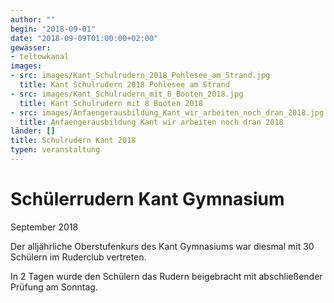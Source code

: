 ```yaml
---
author: ""
begin: "2018-09-01"
date: "2018-09-09T01:00:00+02:00"
gewässer: 
- teltowkanal
images:
- src: images/Kant_Schulrudern_2018_Pohlesee_am_Strand.jpg
  title: Kant Schulrudern 2018 Pohlesee am Strand
- src: images/Kant_Schulrudern_mit_8_Booten_2018.jpg
  title: Kant Schulrudern mit 8 Booten 2018
- src: images/Anfaengerausbildung_Kant_wir_arbeiten_noch_dran_2018.jpg
  title: Anfaengerausbildung Kant wir arbeiten noch dran 2018
länder: []
title: Schulrudern Kant 2018
typen: veranstaltung
---
```


# Schülerrudern Kant Gymnasium


September 2018

Der alljährliche Oberstufenkurs des Kant Gymnasiums war diesmal mit 30 Schülern im Ruderclub vertreten.

In 2 Tagen wurde den Schülern das Rudern beigebracht mit abschließender Prüfung am Sonntag.
